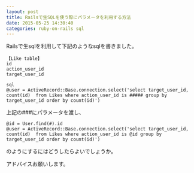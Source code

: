 ```yaml
---
layout: post
title: Railsで生SQLを使う際にパラメータを利用する方法
date: 2015-05-25 14:30:40
categories: ruby-on-rails sql
---
```

<!-- {% raw %} -->
<p>Railsで生sqlを利用して下記のようなsqlを書きました。</p>

<pre><code>【Like table】
id
action_user_id
target_user_id

sql
@user = ActiveRecord::Base.connection.select('select target_user_id, count(id)  from Likes where action_user_id is ##### group by target_user_id order by count(id)')
</code></pre>

<p>上記の###にパラメータを渡し、</p>

<pre><code>@id = User.find(#).id
@user = ActiveRecord::Base.connection.select('select target_user_id, count(id)  from Likes where action_user_id is @id group by target_user_id order by count(id)')
</code></pre>

<p>のようにするにはどうしたらよいでしょうか。</p>

<p>アドバイスお願いします。</p>
<!-- {% endraw %} -->
